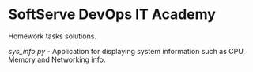 # SoftServe DevOps IT Academy

<p>Homework tasks solutions.</p>
<p><em>sys_info.py</em> - Application for displaying system information such as CPU, Memory and Networking info.</p>